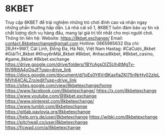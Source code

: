# 8KBET
Truy cập 8KBET để trải nghiệm những trò chơi đỉnh cao và nhận ngay những phần thưởng hấp dẫn. Là nhà cái số 1, 8KBET luôn đảm bảo uy tín và chất lượng dịch vụ hàng đầu, mang lại giá trị tốt nhất cho mọi người chơi.
Thông tin liên hệ: 
Website: https://8kbet.exchange/
Email: contact.8kbetexchange@gmail.com
Hotline: 0865985632
Địa chỉ: 2RJH+9W7, Cát Linh, Đống Đa, Hà Nội, Việt Nam
Hastag: #CáCược_8kbet #GiảiTrí_8kbet #KhuyếnMãi_8kbet #8kbet, #nhacai8kbet, #8kbet_casino, #game_8kbet #8kbet.exchange
https://drive.google.com/drive/folders/1BYcAgsOlZ5Uh4tMgTy-RV9Ri6A4xOqJF?usp=drive_link
https://docs.google.com/document/d/1oEs0Y6VrBKasflaZKl75riNrHy02zIpLMVh64CALZro/edit?usp=drive_link
https://sites.google.com/view/8kbetexchange/home
https://www.facebook.com/8kbetexchange/
https://x.com/8kbetexchange
https://www.youtube.com/@8kbet.exchange
https://www.pinterest.com/8kbetexchange/
https://www.tumblr.com/8kbetexchange
https://gitlab.pavlovia.org/8kbetexchange
https://help.orrs.de/user/8kbetexchange
https://wibki.com/8kbetexchange
https://pitchwall.co/user/8kbetexchange
https://ficwad.com/a/8kbetexchange
